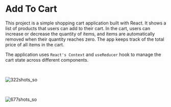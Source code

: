 # Add To Cart

This project is a simple shopping cart application built with React. It shows a list of products that users can add to their cart. In the cart, users can increase or decrease the quantity of items, and items are automatically removed when their quantity reaches zero. The app keeps track of the total price of all items in the cart.

The application uses `React's Context` and `useReducer` hook to manage the cart state across different components.

<br>

![322shots_so](https://github.com/azlibdar/r-add-to-cart/assets/121456353/f5f4a431-49d4-41ae-b46c-cb9f7894fb9f)

<br>

![677shots_so](https://github.com/azlibdar/r-add-to-cart/assets/121456353/5ff16f34-5adc-415e-8ec0-ae36c5f00905)
